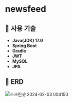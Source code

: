 # newsfeed

## 💾 사용 기술
- **Java(JDK) 17.0**
- **Spring Boot**
- **Gradle**
- **JWT**
- **MySQL**
- **JPA**

## 📝 ERD

![스크린샷 2024-02-03 004150](https://github.com/2yuna13/2024-newsfeed/assets/121540949/cb14218b-a81a-4ae9-9323-d1edb94b5f29)
